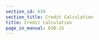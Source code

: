 ```yaml
---
section_id: 634
section_title: Credit Calculation
title: Credit Calculation
page_in_manual: 630-15
---
```

